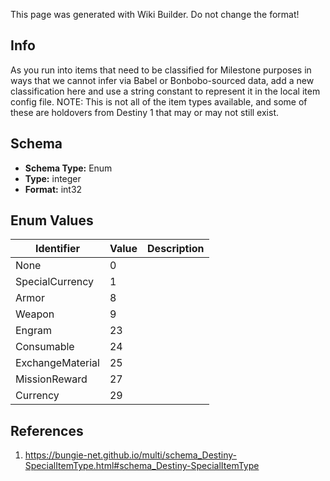 <span class="wiki-builder">This page was generated with Wiki Builder. Do not change the format!</span>

## Info
As you run into items that need to be classified for Milestone purposes in ways that we cannot infer via Babel or Bonbobo-sourced data, add a new classification here and use a string constant to represent it in the local item config file. NOTE: This is not all of the item types available, and some of these are holdovers from Destiny 1 that may or may not still exist.

## Schema
* **Schema Type:** Enum
* **Type:** integer
* **Format:** int32

## Enum Values
Identifier | Value | Description
---------- | ----- | -----------
None | 0 | 
SpecialCurrency | 1 | 
Armor | 8 | 
Weapon | 9 | 
Engram | 23 | 
Consumable | 24 | 
ExchangeMaterial | 25 | 
MissionReward | 27 | 
Currency | 29 | 

## References
1. https://bungie-net.github.io/multi/schema_Destiny-SpecialItemType.html#schema_Destiny-SpecialItemType
